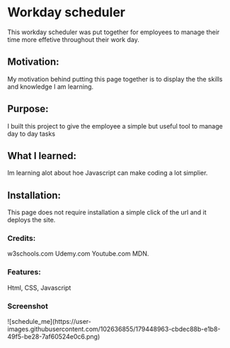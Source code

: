 <h1>Workday scheduler</h1>

This workday scheduler was put together for employees to manage their time more effetive throughout their work day.
<h2>Motivation:</h2>
My motivation behind putting this page together is to display the the skills and knowledge I am learning.
<h2>Purpose:</h2>
I built this project to give the employee a simple but useful tool to manage day to day tasks
<h2>What I learned:</h2>
Im learning alot about hoe Javascript can make coding a lot simplier.

<h2>Installation:</h2>
This page does not require installation a simple click of the url and it deploys the site.

<h3>Credits:</h3>
w3schools.com Udemy.com Youtube.com MDN.

<h3>Features:</h3>
Html, CSS, Javascript

<h3>Screenshot</h3>
![schedule_me](https://user-images.githubusercontent.com/102636855/179448963-cbdec88b-e1b8-49f5-be28-7af60524e0c6.png)
